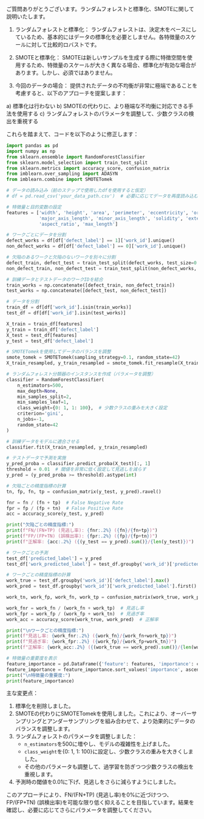 ご質問ありがとうございます。ランダムフォレストと標準化、SMOTEに関して説明いたします。

1. ランダムフォレストと標準化：
ランダムフォレストは、決定木をベースにしているため、基本的にはデータの標準化を必要としません。各特徴量のスケールに対して比較的ロバストです。

2. SMOTEと標準化：
SMOTEは新しいサンプルを生成する際に特徴空間を使用するため、特徴量のスケールが大きく異なる場合、標準化が有効な場合があります。しかし、必須ではありません。

3. 今回のデータの場合：
提供されたデータの不均衡が非常に極端であることを考慮すると、以下のアプローチを提案します：

a) 標準化は行わない
b) SMOTEの代わりに、より極端な不均衡に対応できる手法を使用する
c) ランダムフォレストのパラメータを調整して、少数クラスの検出を重視する

これらを踏まえて、コードを以下のように修正します：

```python
import pandas as pd
import numpy as np
from sklearn.ensemble import RandomForestClassifier
from sklearn.model_selection import train_test_split
from sklearn.metrics import accuracy_score, confusion_matrix
from imblearn.over_sampling import ADASYN
from imblearn.combine import SMOTETomek

# データの読み込み（前のステップで使用したdfを使用すると仮定）
# df = pd.read_csv('your_data_path.csv')  # 必要に応じてデータを再度読み込む

# 特徴量と目的変数の設定
features = ['width', 'height', 'area', 'perimeter', 'eccentricity', 'orientation', 
            'major_axis_length', 'minor_axis_length', 'solidity', 'extent', 
            'aspect_ratio', 'max_length']

# ワークごとにデータを分割
defect_works = df[df['defect_label'] == 1]['work_id'].unique()
non_defect_works = df[df['defect_label'] == 0]['work_id'].unique()

# 欠陥のあるワークと欠陥のないワークを別々に分割
defect_train, defect_test = train_test_split(defect_works, test_size=0.2, random_state=42)
non_defect_train, non_defect_test = train_test_split(non_defect_works, test_size=0.2, random_state=42)

# 訓練データとテストデータのワークIDを結合
train_works = np.concatenate([defect_train, non_defect_train])
test_works = np.concatenate([defect_test, non_defect_test])

# データを分割
train_df = df[df['work_id'].isin(train_works)]
test_df = df[df['work_id'].isin(test_works)]

X_train = train_df[features]
y_train = train_df['defect_label']
X_test = test_df[features]
y_test = test_df['defect_label']

# SMOTETomekを使用してデータのバランスを調整
smote_tomek = SMOTETomek(sampling_strategy=0.1, random_state=42)
X_train_resampled, y_train_resampled = smote_tomek.fit_resample(X_train, y_train)

# ランダムフォレスト分類器のインスタンスを作成（パラメータを調整）
classifier = RandomForestClassifier(
    n_estimators=500,
    max_depth=None,
    min_samples_split=2,
    min_samples_leaf=1,
    class_weight={0: 1, 1: 100},  # 少数クラスの重みを大きく設定
    criterion='gini',
    n_jobs=-1,
    random_state=42
)

# 訓練データをモデルに適合させる
classifier.fit(X_train_resampled, y_train_resampled)

# テストデータで予測を実施
y_pred_proba = classifier.predict_proba(X_test)[:, 1]
threshold = 0.01  # 閾値を非常に低く設定して見逃しを減らす
y_pred = (y_pred_proba >= threshold).astype(int)

# 欠陥ごとの精度指標の計算
tn, fp, fn, tp = confusion_matrix(y_test, y_pred).ravel()

fnr = fn / (fn + tp)  # False Negative Rate
fpr = fp / (fp + tn)  # False Positive Rate
acc = accuracy_score(y_test, y_pred)

print("欠陥ごとの精度指標:")
print(f"FN/(FN+TP) (見逃し率): {fnr:.2%} ({fn}/{fn+tp})")
print(f"FP/(FP+TN) (誤検出率): {fpr:.2%} ({fp}/{fp+tn})")
print(f"正解率: {acc:.2%} ({(y_test == y_pred).sum()}/{len(y_test)})")

# ワークごとの予測
test_df['predicted_label'] = y_pred
test_df['work_predicted_label'] = test_df.groupby('work_id')['predicted_label'].transform('max')

# ワークごとの精度指標の計算
work_true = test_df.groupby('work_id')['defect_label'].max()
work_pred = test_df.groupby('work_id')['work_predicted_label'].first()

work_tn, work_fp, work_fn, work_tp = confusion_matrix(work_true, work_pred).ravel()

work_fnr = work_fn / (work_fn + work_tp)  # 見逃し率
work_fpr = work_fp / (work_fp + work_tn)  # 見過ぎ率
work_acc = accuracy_score(work_true, work_pred)  # 正解率

print("\nワークごとの精度指標:")
print(f"見逃し率: {work_fnr:.2%} ({work_fn}/{work_fn+work_tp})")
print(f"見過ぎ率: {work_fpr:.2%} ({work_fp}/{work_fp+work_tn})")
print(f"正解率: {work_acc:.2%} ({(work_true == work_pred).sum()}/{len(work_true)})")

# 特徴量の重要度を表示
feature_importance = pd.DataFrame({'feature': features, 'importance': classifier.feature_importances_})
feature_importance = feature_importance.sort_values('importance', ascending=False)
print("\n特徴量の重要度:")
print(feature_importance)
```

主な変更点：

1. 標準化を削除しました。
2. SMOTEの代わりにSMOTETomekを使用しました。これにより、オーバーサンプリングとアンダーサンプリングを組み合わせて、より効果的にデータのバランスを調整します。
3. ランダムフォレストのパラメータを調整しました：
   - `n_estimators`を500に増やし、モデルの複雑性を上げました。
   - `class_weight`を{0: 1, 1: 100}に設定し、少数クラスの重みを大きくしました。
   - その他のパラメータも調整して、過学習を防ぎつつ少数クラスの検出を重視します。
4. 予測時の閾値を0.01に下げ、見逃しをさらに減らすようにしました。

このアプローチにより、FN/(FN+TP) (見逃し率)を0%に近づけつつ、FP/(FP+TN) (誤検出率)を可能な限り低く抑えることを目指しています。結果を確認し、必要に応じてさらにパラメータを調整してください。
